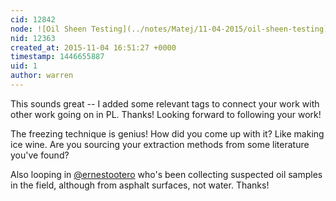 ```yaml
---
cid: 12842
node: ![Oil Sheen Testing](../notes/Matej/11-04-2015/oil-sheen-testing)
nid: 12363
created_at: 2015-11-04 16:51:27 +0000
timestamp: 1446655887
uid: 1
author: warren
---
```


This sounds great -- I added some relevant tags to connect your work with other work going on in PL. Thanks! Looking forward to following your work!

The freezing technique is genius! How did you come up with it? Like making ice wine. Are you sourcing your extraction methods from some literature you've found?

Also looping in [@ernestootero](/profile/ernestootero) who's been collecting suspected oil samples in the field, although from asphalt surfaces, not water. Thanks!